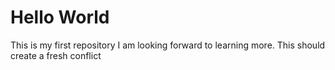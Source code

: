 # Hello World
This is my first repository
I am looking forward to learning more.
This should create a fresh conflict
